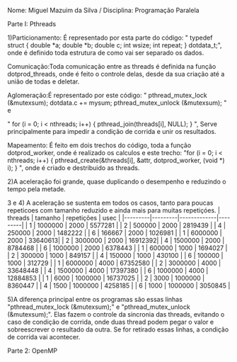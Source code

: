 Nome: Miguel Mazuim da Silva / Disciplina: Programação Paralela

Parte I: Pthreads

1)Particionamento: É representado por esta parte do código:
" typedef struct 
 {
   double *a;
   double *b;
   double c; 
   int wsize;
   int repeat; 
 } dotdata_t;", onde é definido toda estrutura de como vai ser separado os dados.
 
 Comunicação:Toda comunicação entre as threads é definida na função dotprod_threads, onde é feito o controle delas, desde da sua criação até a união de todas e deletar.
 
 Aglomeração:É representado por este código:
 "  pthread_mutex_lock (&mutexsum);
   dotdata.c += mysum;
   pthread_mutex_unlock (&mutexsum);
"  e

" for (i = 0; i < nthreads; i++) {
      pthread_join(threads[i], NULL);
   }
", Serve principalmente para impedir a condição de corrida e unir os resultados.

 Mapeamento: É feito em dois trechos do código, toda a função dotprod_worker, onde é realizado os calculos e este trecho:
 "for (i = 0; i < nthreads; i++) {
      pthread_create(&threads[i], &attr, dotprod_worker, (void *) i);
   }
", onde é criado e destribuido as threads.

2)A aceleração foi grande, quase duplicando o desempenho e reduzindo o tempo pela metade.

3 e 4) 
A aceleração se sustenta em todos os casos, tanto para poucas repeticoes com tamanho reduzido e ainda mais para muitas repetiçóes.
| threads | tamanho | repetições  | usec    | 
|---------|---------|-------------|---------| 
| 1       | 1000000 | 2000        | 5577281 | 
| 2       | 500000  | 2000        | 2819439 | 
| 4       | 250000  | 2000        | 1482222 | 
| 6       | 166667  | 2000        | 1026981 | 
| 1       | 6000000 | 2000        | 33640613| 
| 2       | 3000000 | 2000        | 16912392| 
| 4       | 1500000 | 2000        | 8784468 | 
| 6       | 1000000 | 2000        | 6378443 |
| 1       | 600000  | 1000        | 1694027 | 
| 2       | 300000  | 1000        | 849157  | 
| 4       | 150000  | 1000        | 430100  | 
| 6       | 100000  | 1000        | 312729  | 
| 1       | 6000000 | 4000        | 67352580 | 
| 2       | 3000000 | 4000        | 33648448 | 
| 4       | 1500000 | 4000        | 17397380 | 
| 6       | 1000000 | 4000        | 12884853 | 
| 1       | 6000    | 1000000     | 16737025 | 
| 2       | 3000    | 1000000     | 8360447 | 
| 4       | 1500    | 1000000     | 4258185 | 
| 6       | 1000    | 1000000     | 3050845 | 

5)A diferença principal entre os programas são essas linhas "pthread_mutex_lock (&mutexsum);" e "pthread_mutex_unlock (&mutexsum);". Elas fazem o controle da sincronia das threads, evitando o caso de condição de corrida, onde duas thread podem pegar o valor e sobreescrever o resultado da outra. Se for retirado essas linhas, a condição de corrida vai acontecer.

Parte 2: OpenMP
